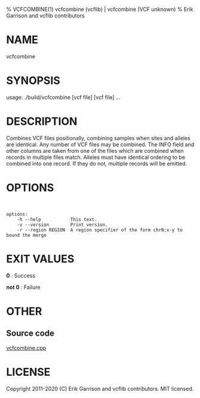 % VCFCOMBINE(1) vcfcombine (vcflib) | vcfcombine (VCF unknown)
% Erik Garrison and vcflib contributors

# NAME

vcfcombine

# SYNOPSIS

usage: ./build/vcfcombine [vcf file] [vcf file] ...

# DESCRIPTION

Combines VCF files positionally, combining samples when sites and alleles are identical. Any number of VCF files may be combined. The INFO field and other columns are taken from one of the files which are combined when records in multiple files match. Alleles must have identical ordering to be combined into one record. If they do not, multiple records will be emitted.

# OPTIONS

```


options:
    -h --help           This text.
    -v --version        Print version.
    -r --region REGION  A region specifier of the form chrN:x-y to bound the merge

```



# EXIT VALUES

**0**
: Success

**not 0**
: Failure

# OTHER

## Source code

[vcfcombine.cpp](https://github.com/vcflib/vcflib/blob/master/src/vcfcombine.cpp)

# LICENSE

Copyright 2011-2020 (C) Erik Garrison and vcflib contributors. MIT licensed.

<!--
  Created with ./scripts/bin2md.rb scripts/bin2md-template.erb
-->
